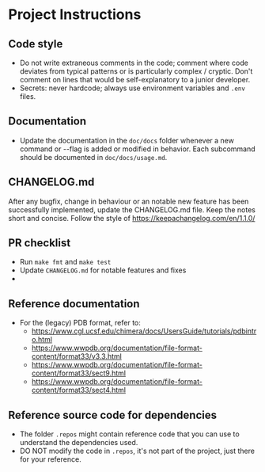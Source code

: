 # Project Instructions

## Code style

- Do not write extraneous comments in the code; comment where code deviates from typical patterns or is particularly complex / cryptic. Don't comment on lines that would be self-explanatory to a junior developer.
- Secrets: never hardcode; always use environment variables and `.env` files.

## Documentation

- Update the documentation in the `doc/docs` folder whenever a new command or --flag is added or modified in behavior. Each subcommand should be documented in `doc/docs/usage.md`.

## CHANGELOG.md

After any bugfix, change in behaviour or an notable new feature has been successfully implemented, update the CHANGELOG.md file. Keep the notes short and concise. Follow the style of https://keepachangelog.com/en/1.1.0/

## PR checklist

- Run `make fmt` and `make test`
- Update `CHANGELOG.md` for notable features and fixes
- 
## Reference documentation

 - For the (legacy) PDB format, refer to:
   - https://www.cgl.ucsf.edu/chimera/docs/UsersGuide/tutorials/pdbintro.html
   - https://www.wwpdb.org/documentation/file-format-content/format33/v3.3.html
   - https://www.wwpdb.org/documentation/file-format-content/format33/sect9.html
   - https://www.wwpdb.org/documentation/file-format-content/format33/sect4.html

## Reference source code for dependencies

- The folder `.repos` might contain reference code that you can use to understand the dependencies used.
- DO NOT modify the code in `.repos`, it's not part of the project, just there for your reference.